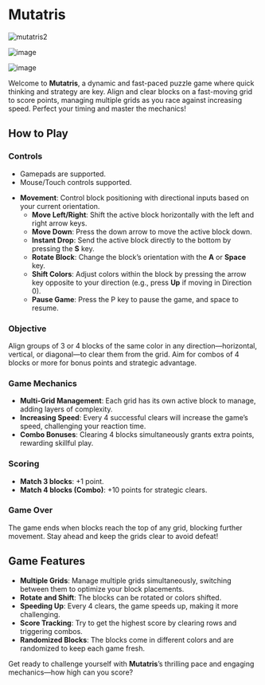# Mutatris

![mutatris2](https://github.com/user-attachments/assets/4957e3fd-52f7-4b32-8b2a-5b03cd4c14b1)

![image](https://github.com/user-attachments/assets/ff3d6bb1-7b48-4f4b-be27-43082d551ce8)

![image](https://github.com/user-attachments/assets/d0e9c8fc-5feb-498d-a1d6-afed076c09d1)


Welcome to **Mutatris**, a dynamic and fast-paced puzzle game where quick thinking and strategy are key. Align and clear blocks on a fast-moving grid to score points, managing multiple grids as you race against increasing speed. Perfect your timing and master the mechanics!

## How to Play

### Controls

* Gamepads are supported.
* Mouse/Touch controls supported.

- **Movement**: Control block positioning with directional inputs based on your current orientation.
  - **Move Left/Right**: Shift the active block horizontally with the left and right arrow keys.
  - **Move Down**: Press the down arrow to move the active block down.
  - **Instant Drop**: Send the active block directly to the bottom by pressing the **S** key.
  - **Rotate Block**: Change the block’s orientation with the **A** or **Space** key.
  - **Shift Colors**: Adjust colors within the block by pressing the arrow key opposite to your direction (e.g., press **Up** if moving in Direction 0).
  - **Pause Game**: Press the P key to pause the game, and space to resume.

### Objective
Align groups of 3 or 4 blocks of the same color in any direction—horizontal, vertical, or diagonal—to clear them from the grid. Aim for combos of 4 blocks or more for bonus points and strategic advantage.

### Game Mechanics
- **Multi-Grid Management**: Each grid has its own active block to manage, adding layers of complexity.
- **Increasing Speed**: Every 4 successful clears will increase the game’s speed, challenging your reaction time.
- **Combo Bonuses**: Clearing 4 blocks simultaneously grants extra points, rewarding skillful play.

### Scoring
- **Match 3 blocks**: +1 point.
- **Match 4 blocks (Combo)**: +10 points for strategic clears.

### Game Over
The game ends when blocks reach the top of any grid, blocking further movement. Stay ahead and keep the grids clear to avoid defeat!

## Game Features

- **Multiple Grids**: Manage multiple grids simultaneously, switching between them to optimize your block placements.
- **Rotate and Shift**: The blocks can be rotated or colors shifted.
- **Speeding Up**: Every 4 clears, the game speeds up, making it more challenging.
- **Score Tracking**: Try to get the highest score by clearing rows and triggering combos.
- **Randomized Blocks**: The blocks come in different colors and are randomized to keep each game fresh.


Get ready to challenge yourself with **Mutatris**’s thrilling pace and engaging mechanics—how high can you score?
